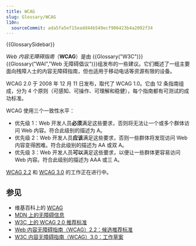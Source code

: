 ```yaml
---
title: WCAG
slug: Glossary/WCAG
l10n:
  sourceCommit: ada5fa5ef15eadd44b549ecf906423b4a2092f34
---
```


{{GlossarySidebar}}

_Web 内容无障碍指南_（**WCAG**）是由 {{Glossary("W3C")}} {{Glossary("WAI","Web 无障碍倡议")}}组发布的一些建议。它们概述了一组主要面向残障人士的内容无障碍指南，但也适用于移动电话等资源有限的设备。

WCAG 2.0 于 2008 年 12 月 11 日发布，取代了 WCAG 1.0。它由 12 条指南组成，分为 4 个原则（可感知、可操作、可理解和稳健），每个指南都有可测试的成功标准。

WCAG 使用三个一致性水平：

- 优先级 1：Web 开发人员**必须**满足这些要求，否则将无法让一个或多个群体访问 Web 内容。符合此级别的描述为 A。
- 优先级 2：Web 开发人员**应该**满足这些要求，否则一些群体将发现访问 Web 内容变得困难。符合此级别的描述为 AA 或双 A。
- 优先级 3：Web 开发人员**可以**满足这些要求，以便让一些群体更容易访问 Web 内容。符合此级别的描述为 AAA 或三 A。

[WCAG 2.2](https://www.w3.org/TR/WCAG22/) 和 [WCAG 3.0](https://www.w3.org/TR/wcag-3.0/) 的工作正在进行中。

## 参见

- 维基百科上的 [WCAG](https://zh.wikipedia.org/wiki/Web内容无障碍指南)
- [MDN 上的无障碍信息](/zh-CN/docs/Web/Accessibility/Information_for_Web_authors)
- [W3C 上的 WCAG 2.0 推荐标准](https://www.w3.org/Translations/WCAG20-zh/)
- [Web 内容无障碍指南（WCAG）2.2：候选推荐标准](https://www.w3.org/TR/WCAG22/)
- [W3C 内容无障碍指南（WCAG）3.0：工作草案](https://www.w3.org/TR/wcag-3.0/)
